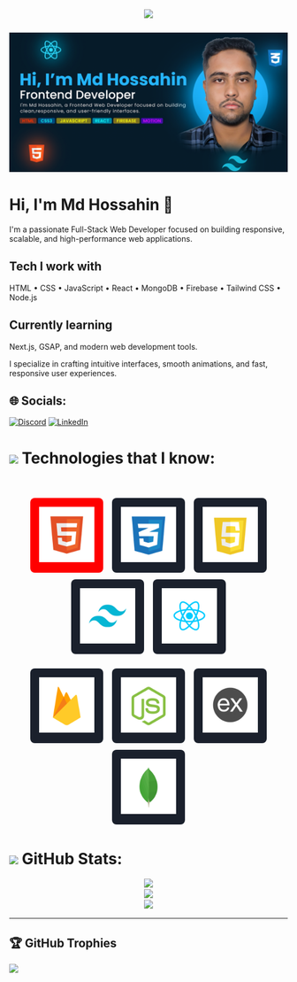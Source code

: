 <h1 align="center">
  <a href="https://git.io/typing-svg">
    <img src="https://readme-typing-svg.herokuapp.com/?lines=Hello,+There!+👋;This+is+Md+Hossahin....;Nice+to+meet+you!&center=true&size=30">
  </a>
</h1>

![Github Banner](https://github.com/Hossahin/Hossahin/blob/main/Photo/GithubBanner.png)

# Hi, I'm Md Hossahin 👋

I'm a passionate Full-Stack Web Developer focused on building responsive, scalable, and high-performance web applications.

## Tech I work with

HTML • CSS • JavaScript • React • MongoDB • Firebase • Tailwind CSS • Node.js

## Currently learning

Next.js, GSAP, and modern web development tools.

I specialize in crafting intuitive interfaces, smooth animations, and fast, responsive user experiences.

## 🌐 Socials:

[![Discord](https://img.shields.io/badge/Discord-%237289DA.svg?logo=discord&logoColor=white)](https://discord.gg/https://discord.gg/EAqAx6uwXm)
[![LinkedIn](https://img.shields.io/badge/LinkedIn-%230077B5.svg?logo=linkedin&logoColor=white)](https://www.linkedin.com/in/hossahin/)

# <img src="https://media2.giphy.com/media/QssGEmpkyEOhBCb7e1/giphy.gif?cid=ecf05e47a0n3gi1bfqntqmob8g9aid1oyj2wr3ds3mg700bl&rid=giphy.gif" width="32"> Technologies that I know:

<br>
<p align="center">
  <span style="display: inline-block; padding: 16px; background-color: red; border-radius: 8px; margin: 6px;">
    <img src="https://github.com/Hossahin/Hossahin/blob/main/Photo/Stack/HTML.png" style="height: 100px;" />
  </span>
  <span style="display: inline-block; padding: 16px; background-color: #1a202c; border-radius: 8px; margin: 6px;">
    <img src="https://github.com/Hossahin/Hossahin/blob/main/Photo/Stack/CSS.png" style="height: 100px;" />
  </span>
  <span style="display: inline-block; padding: 16px; background-color: #1a202c; border-radius: 8px; margin: 6px;">
    <img src="https://github.com/Hossahin/Hossahin/blob/main/Photo/Stack/JavaScript.png" style="height: 100px;" />
  </span>
  <span style="display: inline-block; padding: 16px; background-color: #1a202c; border-radius: 8px; margin: 6px;">
    <img src="https://github.com/Hossahin/Hossahin/blob/main/Photo/Stack/TailwindCSS.png" style="height: 100px;" />
  </span>
  <span style="display: inline-block; padding: 16px; background-color: #1a202c; border-radius: 8px; margin: 6px;">
    <img src="https://github.com/Hossahin/Hossahin/blob/main/Photo/Stack/React.png" style="height: 100px;" />
  </span>
</p>

<p align="center">
  <span style="display: inline-block; padding: 16px; background-color: #1a202c; border-radius: 8px; margin: 6px;">
    <img src="https://github.com/Hossahin/Hossahin/blob/main/Photo/Stack/Firebase.png" style="height: 100px;" />
  </span>
  <span style="display: inline-block; padding: 16px; background-color: #1a202c; border-radius: 8px; margin: 6px;">
    <img src="https://github.com/Hossahin/Hossahin/blob/main/Photo/Stack/NodeJs.png" style="height: 100px;" />
  </span>
  <span style="display: inline-block; padding: 16px; background-color: #1a202c; border-radius: 8px; margin: 6px;">
    <img src="https://github.com/Hossahin/Hossahin/blob/main/Photo/Stack/ExpressJs.png" style="height: 100px;" />
  </span>
  <span style="display: inline-block; padding: 16px; background-color: #1a202c; border-radius: 8px; margin: 6px;">
    <img src="https://github.com/Hossahin/Hossahin/blob/main/Photo/Stack/MongoDB.png" style="height: 100px;" />
  </span>
</p>



# <img src="https://media.giphy.com/media/iY8CRBdQXODJSCERIr/giphy.gif" width="32"> GitHub Stats:

<p align="center">
  <img src="https://github-readme-stats.vercel.app/api?username=Hossahin&theme=transparent&hide_border=true&include_all_commits=false&count_private=false" /><br/>
  <img src="https://nirzak-streak-stats.vercel.app/?user=Hossahin&theme=transparent&hide_border=true" /><br/>
  <img src="https://github-readme-stats.vercel.app/api/top-langs/?username=Hossahin&theme=transparent&hide_border=true&include_all_commits=false&count_private=false&layout=compact" />
</p>

---

## 🏆 GitHub Trophies

![](https://github-profile-trophy.vercel.app/?username=Hossahin&theme=radical&no-frame=false&no-bg=false&margin-w=4)
